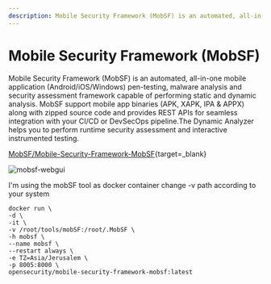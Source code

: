 ```yaml
---
description: Mobile Security Framework (MobSF) is an automated, all-in-one mobile application (Android/iOS/Windows) pen-testing, malware analysis and security assessment framework capable of performing static and dynamic analysis. MobSF support mobile app binaries (APK, XAPK, IPA & APPX) along with zipped source code and provides REST APIs for seamless integration with your CI/CD or DevSecOps pipeline.The Dynamic Analyzer helps you to perform runtime security assessment and interactive instrumented testing.
---
```


# Mobile Security Framework (MobSF)

Mobile Security Framework (MobSF) is an automated, all-in-one mobile application (Android/iOS/Windows) pen-testing, malware analysis and security assessment framework capable of performing static and dynamic analysis. MobSF support mobile app binaries (APK, XAPK, IPA & APPX) along with zipped source code and provides REST APIs for seamless integration with your CI/CD or DevSecOps pipeline.The Dynamic Analyzer helps you to perform runtime security assessment and interactive instrumented testing.

[MobSF/Mobile-Security-Framework-MobSF](https://github.com/MobSF/Mobile-Security-Framework-MobSF){target=_blank}

<div style="width:100%; margin:0 auto">
   <img src="/assets/images/penetration-testing/android/mobsf.png" alt="mobsf-webgui">
</div>

I'm using the mobSF tool as docker container
change -v path according to your system

```docker
docker run \
-d \
-it \
-v /root/tools/mobSF:/root/.MobSF \
-h mobsf \
--name mobsf \
--restart always \
-e TZ=Asia/Jerusalem \
-p 8005:8000 \
opensecurity/mobile-security-framework-mobsf:latest
```